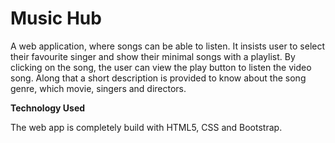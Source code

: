 # Music Hub

A web application, where songs can be able to listen. It insists user to select their favourite singer and show their minimal songs with a playlist. 
By clicking on the song, the user can view the play button to listen the video song. Along that a short description is provided to know about the song genre, which movie, 
singers and directors. 


**Technology Used**

The web app is completely build with HTML5, CSS and Bootstrap. 
